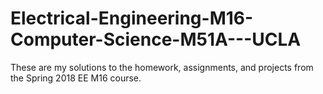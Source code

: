 # Electrical-Engineering-M16-Computer-Science-M51A---UCLA
These are my solutions to the homework, assignments, and projects from the Spring 2018 EE M16 course.
